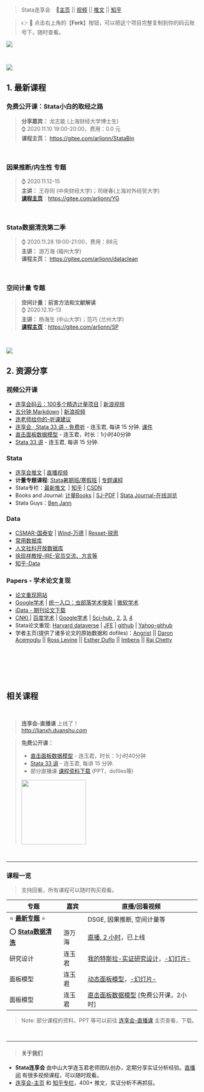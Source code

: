 
&emsp;

> Stata连享会 &ensp;   📍[主页](https://www.lianxh.cn/news/46917f1076104.html)  || [视频](http://lianxh.duanshu.com) || [推文](https://www.lianxh.cn/news/d4d5cd7220bc7.html) || [知乎](https://www.zhihu.com/people/arlionn/) 

> &#x1F449;  &#x1F34E;  点击右上角的【**Fork**】按钮，可以把这个项目完整复制到你的码云账号下，随时查看。 

![](https://fig-lianxh.oss-cn-shenzhen.aliyuncs.com/连享会-草料主页-一码平川600.png)

&emsp;

![](https://fig-lianxh.oss-cn-shenzhen.aliyuncs.com/Lianxh_装饰黄线.png)

## 1. 最新课程

### 免费公开课：Stata小白的取经之路 
> **分享嘉宾：** 龙志能 (上海财经大学博士生)    
> &#x231A; 2020.11.10 19:00-20:00，费用：0.0 元   
> **课程主页：** <https://gitee.com/arlionn/StataBin> 

&emsp;

### 因果推断/内生性 专题

>  &#x231A; 2020.11.12-15  
>  **主讲：** 王存同 (中央财经大学)；司继春(上海对外经贸大学)   
>  [**课程主页**](https://www.lianxh.cn/news/f5626bc0e4992.html)：<https://gitee.com/arlionn/YG>        

&emsp;

### Stata数据清洗第二季

> &#x231A; 2020.11.28 19:00-21:00，费用：88元      
>  **主讲：** 游万海 (福州大学)   
> **课程主页：** <https://gitee.com/arlionn/dataclean>    

&emsp;

### 空间计量 专题
>  **空间计量：前言方法和文献解读**    
> &#x231A; 2020.12.10-13   
>  **主讲：** 杨海生 (中山大学)；范巧 (兰州大学)   
>  [**课程主页**](https://www.lianxh.cn/news/ff14d1cbb3500.html)：<https://gitee.com/arlionn/SP>    


&emsp;

![](https://fig-lianxh.oss-cn-shenzhen.aliyuncs.com/Lianxh_装饰黄线.png)

## 2. 资源分享

### 视频公开课

- [连享会码云：100多个精选计量项目](https://www.lianxh.cn/news/944a69d75cec9.html) |  [新浪视频](https://weibo.com/tv/show/1034:4479228373303338)
- [五分钟 Markdown]() | [新浪视频](https://weibo.com/tv/show/1034:4484204327796746)
- [连老师给你的-听课建议](https://www.lianxh.cn/news/69706e871c9ad.html)
- [连享会 · Stata 33 讲 - 免费听](http://lianxh-pc.duanshu.com/course/detail/b22b17ee02c24015ae759478697df2a0) - 连玉君, 每讲 15 分钟. [课件](https://gitee.com/arlionn/stata101)
- [直击面板数据模型](http://lianxh-pc.duanshu.com/course/detail/7d1d3266e07d424dbeb3926170835b38) - 连玉君，时长：1小时40分钟
- [Stata 33 讲](http://lianxh-pc.duanshu.com/course/detail/b22b17ee02c24015ae759478697df2a0) - 连玉君, 每讲 15 分钟. 

### Stata

- [连享会推文](https://www.lianxh.cn) | [直播视频](http://lianxh.duanshu.com)
- **计量专题课程**: [Stata暑期班/寒假班](https://gitee.com/arlionn/PX) | [专题课程](https://gitee.com/arlionn/Course)
- Stata专栏：[最新推文](https://www.lianxh.cn) | [知乎](https://www.zhihu.com/people/arlionn/) | [CSDN](https://blog.csdn.net/arlionn)
- Books and Journal: [计量Books](https://quqi.gblhgk.com/s/880197/hmpmu2ylAcvHnXwY) | [SJ-PDF](https://quqi.gblhgk.com/s/880197/eipgoUi6Gd1FDZRu) | [Stata Journal-在线浏览](https://www.lianxh.cn/news/12ffe67d8d8fb.html)
- Stata Guys：[Ben Jann](http://www.soz.unibe.ch/about_us/personen/prof_dr_jann_ben/index_eng.html) 

### Data
- [CSMAR-国泰安](http://www.gtarsc.com/#/datacenter/singletable) | [Wind-万德](https://www.wind.com.cn/Default.html) | [Resset-锐思](http://www.resset.cn/databases)
- [常用数据库](https://www.lianxh.cn/news/0b65fd5165c2c.html) 
- [人文社科开放数据库](https://www.lianxh.cn/news/6f06c914acde8.html) 
- [徐现祥教授-IRE-官员交流、方言等](https://www.lianxh.cn/news/8c9f81a5f19ee.html)
- [知乎-Data](https://www.zhihu.com/question/20179699/answer/681756635)

### Papers - 学术论文复现
- [论文重现网站](https://www.lianxh.cn/news/e87e5976686d5.html)
- [Google学术](https://ac.scmor.com/) | [统一入口：虫部落学术搜索](http://scholar.chongbuluo.com/) | [微软学术](https://academic.microsoft.com/home)
- [iData - 期刊论文下载](https://www.cn-ki.net/)
- [ CNKI ](http://scholar.cnki.net/) | [百度学术](http://xueshu.baidu.com/) | [Google学术](https://scholar.glgoo.org/) | [Sci-hub ](http://www.sci-hub.cc/), [2](http://sci-hub.ac/), [3](http://sci-hub.bz/), [4](http://sci-hub.ac/)
- Stata论文重现:  [Harvard dataverse][harvd] | [JFE][jfe]  | [github][git1] | [Yahoo-github][yahoogit]
- 学者主页(提供了诸多论文的原始数据和 dofiles)：[Angrist][Ang1] || [Daron Acemoglu][acem]  || [Ross Levine][ross] || [Esther Duflo][Duflo] || [Imbens](https://scholar.harvard.edu/imbens/software)  ||  [Raj Chetty](http://www.rajchetty.com/)

[harvd]:https://dataverse.harvard.edu/dataverse
[jfe]:http://jfe.rochester.edu/data.htm
[Ang1]:http://economics.mit.edu/faculty/angrist/data1/data
[acem]:http://economics.mit.edu/faculty/acemoglu/data
[ross]:http://faculty.haas.berkeley.edu/ross_levine/papers.htm
[duflo]:http://economics.mit.edu/faculty/eduflo/papers
[git1]:https://github.com/search?utf8=%E2%9C%93&q=stata&type=

[yahoogit]:https://search.yahoo.com/search;_ylt=AwrBT8di2LBZqyEAuG9XNyoA;_ylc=X1MDMjc2NjY3OQRfcgMyBGZyA3lmcC10LTQ3MwRncHJpZAMEbl9yc2x0AzAEbl9zdWdnAzAEb3JpZ2luA3NlYXJjaC55YWhvby5jb20EcG9zAzAEcHFzdHIDBHBxc3RybAMwBHFzdHJsAzE0BHF1ZXJ5A3N0YXRhJTIwZ2l0aHViBHRfc3RtcAMxNTA0NzYxODcz?p=stata+github&fr2=sb-top&fr=yfp-t-473&fp=1




&emsp;

&emsp;










&emsp;

## 相关课程

&emsp;

> **连享会-直播课** 上线了！         
>  <http://lianxh.duanshu.com>  

> **免费公开课：**
> - [直击面板数据模型](https://lianxh.duanshu.com/#/brief/course/7d1d3266e07d424dbeb3926170835b38) - 连玉君，时长：1小时40分钟
> - [Stata 33 讲](https://lianxh.duanshu.com/#/brief/course/b22b17ee02c24015ae759478697df2a0) - 连玉君, 每讲 15 分钟. 
> - 部分直播课 [课程资料下载](https://gitee.com/arlionn/Live) (PPT，dofiles等)   
> <img style="width: 170px" src="https://fig-lianxh.oss-cn-shenzhen.aliyuncs.com/连享会短书直播间-二维码170.png">


&emsp;

---
### 课程一览   


> 支持回看，所有课程可以随时购买观看。

| 专题 | 嘉宾    | 直播/回看视频    |
| --- | --- | --- |
| &#x2B50; **[最新专题](https://www.lianxh.cn/news/46917f1076104.html)** &#x2B50;|  | DSGE, 因果推断, 空间计量等  |
| &#x2B55; **[Stata数据清洗](https://lianxh.duanshu.com/#/brief/course/c5193f0e6e414a7e889a8ff9aeb4aaef)** | 游万海| [直播, 2 小时](https://www.lianxh.cn/news/f785de82434c1.html)，已上线 |
| 研究设计 | 连玉君    | [我的特斯拉-实证研究设计](https://lianxh.duanshu.com/#/course/5ae82756cc1b478c872a63cbca4f0a5e)，[-幻灯片-](https://gitee.com/arlionn/Live/tree/master/%E6%88%91%E7%9A%84%E7%89%B9%E6%96%AF%E6%8B%89-%E5%AE%9E%E8%AF%81%E7%A0%94%E7%A9%B6%E8%AE%BE%E8%AE%A1-%E8%BF%9E%E7%8E%89%E5%90%9B)|
| 面板模型 | 连玉君    | [动态面板模型](https://efves.duanshu.com/#/brief/course/3c3ac06108594577a6e3112323d93f3e)，[-幻灯片-](https://quqi.gblhgk.com/s/880197/o7tDK5tHd0YOlYJl)   |
| 面板模型 | 连玉君  | [直击面板数据模型](https://lianxh.duanshu.com/#/brief/course/7d1d3266e07d424dbeb3926170835b38) [免费公开课，2小时]  |


> Note: 部分课程的资料，PPT 等可以前往 [连享会-直播课](https://gitee.com/arlionn/Live) 主页查看，下载。



&emsp;

---
>#### 关于我们

- **Stata连享会** 由中山大学连玉君老师团队创办，定期分享实证分析经验。[直播间](http://lianxh.duanshu.com) 有很多视频课程，可以随时观看。
- [连享会-主页](https://www.lianxh.cn) 和 [知乎专栏](https://www.zhihu.com/people/arlionn/)，400+ 推文，实证分析不再抓狂。

